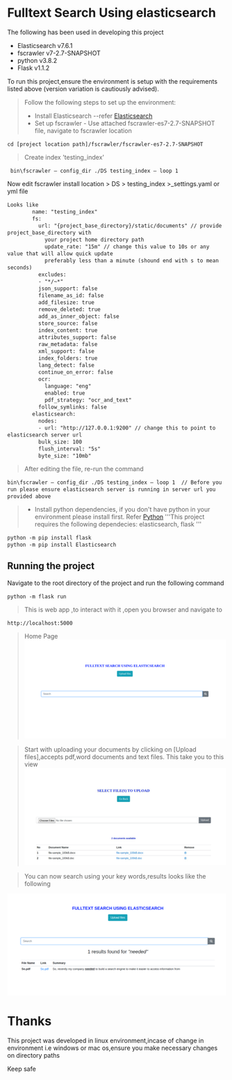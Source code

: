 # Fulltext Search Using elasticsearch
The following has been used in developing this project
* Elasticsearch v7.6.1
* fscrawler v7-2.7-SNAPSHOT
* python v3.8.2
* Flask v1.1.2

To run this project,ensure the environment is setup with the requirements listed above (version variation is cautiously advised).

>Follow the following steps to set up the environment:
>* Install Elasticsearch --refer [Elasticsearch](https://www.elastic.co/guide/en/elasticsearch/reference/current/install-elasticsearch.html)
>* Set up fscrawler - Use attached fscrawler-es7-2.7-SNAPSHOT file, navigate to fscrawler location
   
    cd [project location path]/fscrawler/fscrawler-es7-2.7-SNAPSHOT
 
>Create index 'testing_index'

     bin\fscrawler — config_dir ./DS testing_index — loop 1
 
 Now edit fscrawler install location > DS > testing_index >_settings.yaml or yml file

    Looks like
            name: "testing_index"
            fs:
              url: "{project_base_directory}/static/documents" // provide project_base_directory with
                your project home directory path
                update_rate: "15m" // change this value to 10s or any value that will allow quick update
                preferably less than a minute (shound end with s to mean seconds)
              excludes:
              - "*/~*"
              json_support: false
              filename_as_id: false
              add_filesize: true
              remove_deleted: true
              add_as_inner_object: false
              store_source: false
              index_content: true
              attributes_support: false
              raw_metadata: false
              xml_support: false
              index_folders: true
              lang_detect: false
              continue_on_error: false
              ocr:
                language: "eng"
                enabled: true
                pdf_strategy: "ocr_and_text"
              follow_symlinks: false
            elasticsearch:
              nodes:
              - url: "http://127.0.0.1:9200" // change this to point to elasticsearch server url
              bulk_size: 100
              flush_interval: "5s"
              byte_size: "10mb"

> After editing the file, re-run the command

    bin\fscrawler — config_dir ./DS testing_index — loop 1  // Before you run please ensure elasticsearch server is running in server url you provided above


> * Install python dependencies, if you don't have python in your environment please install first. Refer [Python](https://www.python.org/downloads/)
'''This project requires the following dependecies:
    elasticsearch,
    flask
'''

    python -m pip install flask
    python -m pip install Elasticsearch


## Running the project
Navigate to the root directory of the project and run the following command

    python -m flask run
    
> This is web app ,to interact with it ,open you browser and navigate to

    http://localhost:5000
 
> Home Page
![Home Page](static/screenshots/home_page.png)

> Start with uploading your documents by clicking on [Upload files],accepts pdf,word documents and text files. This take you to this view
![Upload view](static/screenshots/upload_docs_updated.jpeg)



> You can now search using your key words,results looks like the following

![Search Results](static/screenshots/search_updated.png)

# Thanks
This project was developed in linux environment,incase of change in environment i.e windows or mac os,ensure you make necessary changes on directory paths

Keep safe
